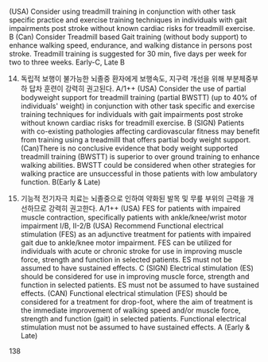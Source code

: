 (USA) Consider using treadmill training in conjunction with other task specific practice and exercise training techniques in individuals with gait impairments post stroke without known cardiac risks for treadmill exercise. B
(Can) Consider Treadmill based Gait training (without body support) to enhance walking speed, endurance, and walking distance in persons post stroke. Treadmill training is suggested for 30 min, five days per week for two to three weeks. Early-C, Late B

14. 독립적 보행이 불가능한 뇌졸중 환자에게 보행속도, 지구력 개선을 위해 부분체중부하 답차 훈련이 강력히 권고된다. A/1++
    (USA) Consider the use of partial bodyweight support for treadmill training (partial BWSTT) (up to 40% of individuals' weight) in conjunction with other task specific and exercise training techniques for individuals with gait impairments post stroke without known cardiac risks for treadmill exercise. B
    (SIGN) Patients with co-existing pathologies affecting cardiovascular fitness may benefit from training using a treadmilll that offers partial body weight support.
    (Can)There is no conclusive evidence that body weight supported treadmill training (BWSTT) is superior to over ground training to enhance walking abilities. BWSTT could be considered when other strategies for walking practice are unsuccessful in those patients with low ambulatory function. B(Early & Late)

15. 기능적 전기자극 치료는 뇌졸중으로 인하여 약화된 발목 및 무릎 부위의 근력을 개선하므로 강력히 권고한다. A/1++
    (USA) FES for patients with impaired muscle contraction, specifically patients with ankle/knee/wrist motor impairment I/B, II-2/B
    (USA) Recommend Functional electrical stimulation (FES) as an adjunctive treatment for patients with impaired gait due to ankle/knee motor impairment. FES can be utilized for individuals with acute or chronic stroke for use in improving muscle force, strength and function in selected patients. ES must not be assumed to have sustained effects. C
    (SIGN) Electrical stimulation (ES) should be considered for use in improving muscle force, strength and function in selected patients. ES must not be assumed to have sustained effects.
    (CAN) Functional electrical stimulation (FES) should be considered for a treatment for drop-foot, where the aim of treatment is the immediate improvement of walking speed and/or muscle force, strength and function (gait) in selected patients. Functional electrical stimulation must not be assumed to have sustained effects. A (Early & Late)

<PAGE>138